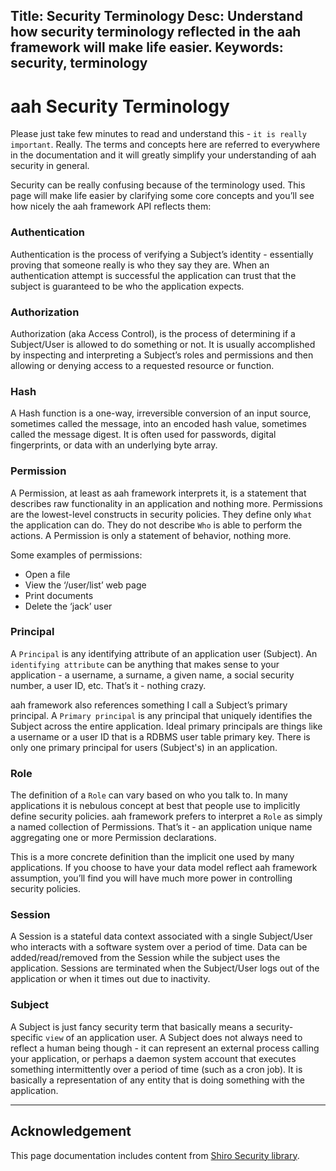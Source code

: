 Title: Security Terminology
Desc: Understand how security terminology reflected in the aah framework will make life easier.
Keywords: security, terminology
---
# aah Security Terminology

Please just take few minutes to read and understand this - `it is really important`. Really. The terms and concepts here are referred to everywhere in the documentation and it will greatly simplify your understanding of aah security in general.

Security can be really confusing because of the terminology used. This page will make life easier by clarifying some core concepts and you’ll see how nicely the aah framework API reflects them:


### Authentication

Authentication is the process of verifying a Subject’s identity - essentially proving that someone really is who they say they are. When an authentication attempt is successful the application can trust that the subject is guaranteed to be who the application expects.

### Authorization

Authorization (aka Access Control), is the process of determining if a Subject/User is allowed to do something or not. It is usually accomplished by inspecting and interpreting a Subject’s roles and permissions and then allowing or denying access to a requested resource or function.

### Hash

A Hash function is a one-way, irreversible conversion of an input source, sometimes called the message, into an encoded hash value, sometimes called the message digest. It is often used for passwords, digital fingerprints, or data with an underlying byte array.

### Permission
A Permission, at least as aah framework interprets it, is a statement that describes raw functionality in an application and nothing more. Permissions are the lowest-level constructs in security policies. They define only `What` the application can do. They do not describe `Who` is able to perform the actions. A Permission is only a statement of behavior, nothing more.

Some examples of permissions:

  * Open a file
  * View the ‘/user/list’ web page
  * Print documents
  * Delete the ‘jack’ user

### Principal

A `Principal` is any identifying attribute of an application user (Subject). An `identifying attribute` can be anything that makes sense to your application - a username, a surname, a given name, a social security number, a user ID, etc. That’s it - nothing crazy.

aah framework also references something I call a Subject’s primary principal. A `Primary principal` is any principal that uniquely identifies the Subject across the entire application. Ideal primary principals are things like a username or a user ID that is a RDBMS user table primary key. There is only one primary principal for users (Subject's) in an application.

### Role

The definition of a `Role` can vary based on who you talk to. In many applications it is nebulous concept at best that people use to implicitly define security policies. aah framework prefers to interpret a `Role` as simply a named collection of Permissions. That’s it - an application unique name aggregating one or more Permission declarations.

This is a more concrete definition than the implicit one used by many applications. If you choose to have your data model reflect aah framework assumption, you’ll find you will have much more power in controlling security policies.

### Session

A Session is a stateful data context associated with a single Subject/User who interacts with a software system over a period of time. Data can be added/read/removed from the Session while the subject uses the application. Sessions are terminated when the Subject/User logs out of the application or when it times out due to inactivity.

### Subject

A Subject is just fancy security term that basically means a security-specific `view` of an application user. A Subject does not always need to reflect a human being though - it can represent an external process calling your application, or perhaps a daemon system account that executes something intermittently over a period of time (such as a cron job). It is basically a representation of any entity that is doing something with the application.

----
## Acknowledgement

This page documentation includes content from [Shiro Security library](https://shiro.apache.org).
